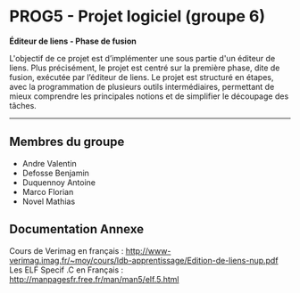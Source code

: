 # PROG5 - Projet logiciel (groupe 6)

**Éditeur de liens - Phase de fusion**

L'objectif  de  ce  projet  est  d’implémenter  une  sous  partie  d'un  éditeur  de  liens. Plus  précisément, le projet est centré sur la première phase, dite de fusion, exécutée par l’éditeur de liens. Le projet est structuré en étapes, avec la programmation de plusieurs outils intermédiaires, permettant de mieux comprendre les principales notions et de simplifier le découpage des tâches.

***

## Membres du groupe

* Andre Valentin
* Defosse Benjamin
* Duquennoy Antoine
* Marco Florian
* Novel Mathias

## Documentation Annexe 

Cours de Verimag en français : http://www-verimag.imag.fr/~moy/cours/ldb-apprentissage/Edition-de-liens-nup.pdf
Les ELF Specif .C en Français : http://manpagesfr.free.fr/man/man5/elf.5.html

